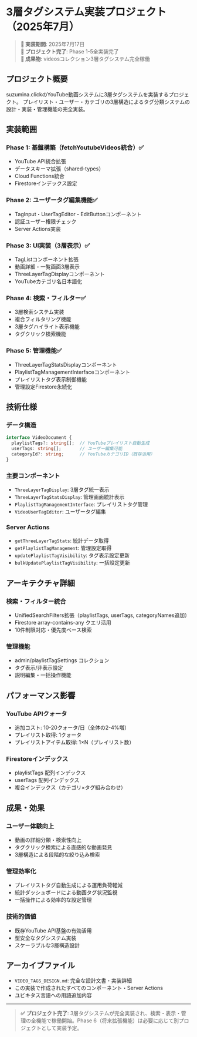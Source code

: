 # 3層タグシステム実装プロジェクト（2025年7月）

> **📅 実装期間**: 2025年7月17日  
> **📝 プロジェクト完了**: Phase 1-5全実装完了  
> **🎯 成果物**: videosコレクション3層タグシステム完全稼働

## プロジェクト概要

suzumina.clickのYouTube動画システムに3層タグシステムを実装するプロジェクト。
プレイリスト・ユーザー・カテゴリの3層構造によるタグ分類システムの設計・実装・管理機能の完全実装。

## 実装範囲

### Phase 1: 基盤構築（fetchYoutubeVideos統合）✅
- YouTube API統合拡張
- データスキーマ拡張（shared-types）
- Cloud Functions統合
- Firestoreインデックス設定

### Phase 2: ユーザータグ編集機能✅
- TagInput・UserTagEditor・EditButtonコンポーネント
- 認証ユーザー権限チェック
- Server Actions実装

### Phase 3: UI実装（3層表示）✅
- TagListコンポーネント拡張
- 動画詳細・一覧画面3層表示
- ThreeLayerTagDisplayコンポーネント
- YouTubeカテゴリ名日本語化

### Phase 4: 検索・フィルター✅
- 3層検索システム実装
- 複合フィルタリング機能
- 3層タグハイライト表示機能
- タグクリック検索機能

### Phase 5: 管理機能✅
- ThreeLayerTagStatsDisplayコンポーネント
- PlaylistTagManagementInterfaceコンポーネント
- プレイリストタグ表示制御機能
- 管理設定Firestore永続化

## 技術仕様

### データ構造
```typescript
interface VideoDocument {
  playlistTags?: string[];  // YouTubeプレイリスト自動生成
  userTags: string[];       // ユーザー編集可能
  categoryId?: string;      // YouTubeカテゴリID（既存活用）
}
```

### 主要コンポーネント
- `ThreeLayerTagDisplay`: 3層タグ統一表示
- `ThreeLayerTagStatsDisplay`: 管理画面統計表示
- `PlaylistTagManagementInterface`: プレイリストタグ管理
- `VideoUserTagEditor`: ユーザータグ編集

### Server Actions
- `getThreeLayerTagStats`: 統計データ取得
- `getPlaylistTagManagement`: 管理設定取得
- `updatePlaylistTagVisibility`: タグ表示設定更新
- `bulkUpdatePlaylistTagVisibility`: 一括設定更新

## アーキテクチャ詳細

### 検索・フィルター統合
- UnifiedSearchFilters拡張（playlistTags, userTags, categoryNames追加）
- Firestore array-contains-any クエリ活用
- 10件制限対応・優先度ベース検索

### 管理機能
- admin/playlistTagSettings コレクション
- タグ表示/非表示設定
- 説明編集・一括操作機能

## パフォーマンス影響

### YouTube APIクォータ
- 追加コスト: 10-20クォータ/日（全体の2-4%増）
- プレイリスト取得: 1クォータ
- プレイリストアイテム取得: 1×N（プレイリスト数）

### Firestoreインデックス
- playlistTags 配列インデックス
- userTags 配列インデックス
- 複合インデックス（カテゴリ×タグ組み合わせ）

## 成果・効果

### ユーザー体験向上
- 動画の詳細分類・検索性向上
- タグクリック検索による直感的な動画発見
- 3層構造による段階的な絞り込み検索

### 管理効率化
- プレイリストタグ自動生成による運用負荷軽減
- 統計ダッシュボードによる動画タグ状況監視
- 一括操作による効率的な設定管理

### 技術的価値
- 既存YouTube API基盤の有効活用
- 型安全なタグシステム実装
- スケーラブルな3層構造設計

## アーカイブファイル

- `VIDEO_TAGS_DESIGN.md`: 完全な設計文書・実装詳細
- この実装で作成されたすべてのコンポーネント・Server Actions
- ユビキタス言語への用語追加内容

---

> **✅ プロジェクト完了**: 3層タグシステムが完全実装され、検索・表示・管理の全機能で稼働開始。Phase 6（将来拡張機能）は必要に応じて別プロジェクトとして実装予定。
